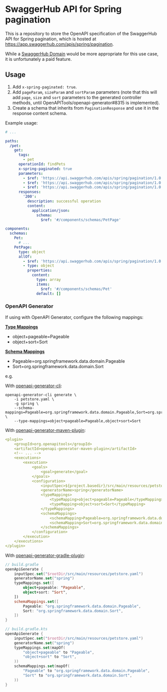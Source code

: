 # SwaggerHub API for Spring pagination

This is a repository to store the OpenAPI specification of the SwaggerHub API for Spring pagination, which is hosted at https://app.swaggerhub.com/apis/spring/pagination.

While a [SwaggerHub Domain](https://support.smartbear.com/swaggerhub/docs/domains/index.html) would be more appropriate for this use case, it is unfortunately a paid feature.

## Usage

1. Add `x-spring-paginated: true`.
2. Add `pageParam`, `sizeParam` and `sortParam` parameters (note that this will add `page`, `size` and `sort` parameters to the generated controller methods, until OpenAPITools/openapi-generator#8315 is implemented).
3. Create a schema that inherits from `PaginationResponse` and use it in the response content schema.

Example usage:
```yaml
# ...

paths:
  /pet:
    get:
      tags:
        - pet
      operationId: findPets
      x-spring-paginated: true
      parameters:
        - $ref: 'https://api.swaggerhub.com/apis/spring/pagination/1.0.0#/components/parameters/pageParam'
        - $ref: 'https://api.swaggerhub.com/apis/spring/pagination/1.0.0#/components/parameters/sizeParam'
        - $ref: 'https://api.swaggerhub.com/apis/spring/pagination/1.0.0#/components/parameters/sortParam'
      responses:
        '200':
          description: successful operation
          content:
            application/json:
              schema:
                $ref: '#/components/schemas/PetPage'

components:
  schemas:
    Pet:
      # ...
    PetPage:
      type: object
      allOf:
        - $ref: 'https://api.swaggerhub.com/apis/spring/pagination/1.0.0#/components/schemas/PaginationResponse'
        - type: object
          properties:
            content:
              type: array
              items:
                $ref: '#/components/schemas/Pet'
              default: []
```

### OpenAPI Generator

If using with OpenAPI Generator, configure the following mappings:

[**Type Mappings**](https://openapi-generator.tech/docs/usage/#type-mappings-and-import-mappings)
- object+pageable=Pageable
- object+sort=Sort

[**Schema Mappings**](https://openapi-generator.tech/docs/customization/#schema-mapping)
- Pageable=org.springframework.data.domain.Pageable
- Sort=org.springframework.data.domain.Sort

e.g.

With [openapi-generator-cli](https://github.com/OpenAPITools/openapi-generator-cli):

```shell
openapi-generator-cli generate \
    -i petstore.yaml \
    -g spring \
    --schema-mappings=Pageable=org.springframework.data.domain.Pageable,Sort=org.springframework.data.domain.Sort \
    --type-mappings=object+pageable=Pageable,object+sort=Sort
```

With [openapi-generator-maven-plugin](https://github.com/OpenAPITools/openapi-generator/tree/master/modules/openapi-generator-maven-plugin):

```yaml
<plugin>
    <groupId>org.openapitools</groupId>
    <artifactId>openapi-generator-maven-plugin</artifactId>
    <!-- ... -->
    <executions>
        <execution>
            <goals>
                <goal>generate</goal>
            </goals>
            <configuration>
                <inputSpec>${project.basedir}/src/main/resources/petstore.yaml</inputSpec>
                <generatorName>spring</generatorName>
                <typeMappings>
                    <typeMapping>object+pageable=Pageable</typeMapping>
                    <typeMapping>object+sort=Sort</typeMapping>
                </typeMappings>
                <schemaMappings>
                    <schemaMapping>Pageable=org.springframework.data.domain.Pageable</schemaMapping>
                    <schemaMapping>Sort=org.springframework.data.domain.Sort</schemaMapping>
                </schemaMappings>
            </configuration>
        </execution>
    </executions>
</plugin>
```

With [openapi-generator-gradle-plugin](https://github.com/OpenAPITools/openapi-generator/tree/master/modules/openapi-generator-gradle-plugin):

```kotlin
// build.gradle
openApiGenerate {
    inputSpec.set("$rootDir/src/main/resources/petstore.yaml")
    generatorName.set("spring")
    typeMappings.set([
        object+pageable: "Pageable",
        object+sort: "Sort",
    ])
    schemaMappings.set([
        Pageable: "org.springframework.data.domain.Pageable",
        Sort: "org.springframework.data.domain.Sort",
    ])
}
```

```kotlin
// build.gradle.kts
openApiGenerate {
    inputSpec.set("$rootDir/src/main/resources/petstore.yaml")
    generatorName.set("spring")
    typeMappings.set(mapOf(
        "object+pageable" to "Pageable",
        "object+sort" to "Sort",
    ))
    schemaMappings.set(mapOf(
        "Pageable" to "org.springframework.data.domain.Pageable",
        "Sort" to "org.springframework.data.domain.Sort",
    ))
}
```
